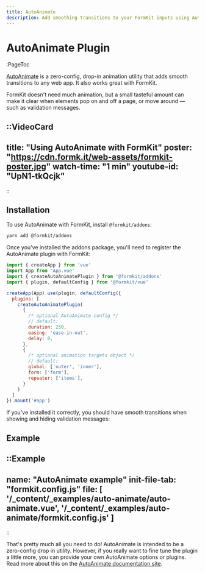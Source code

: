 ```yaml
---
title: AutoAnimate
description: Add smoothing transitions to your FormKit inputs using AutoAnimate.
---
```


# AutoAnimate Plugin

:PageToc

[AutoAnimate](https://auto-animate.formkit.com/) is a zero-config, drop-in animation utility that adds smooth transitions to any web app. It also works great with FormKit.

FormKit doesn't need much animation, but a small tasteful amount can make it clear when elements pop on and off a page, or move around — such as validation messages.

::VideoCard
---
title: "Using AutoAnimate with FormKit"
poster: "https://cdn.formk.it/web-assets/formkit-poster.jpg"
watch-time: "1 min"
youtube-id: "UpN1-tkQcjk"
---
::

## Installation

To use AutoAnimate with FormKit, install `@formkit/addons`:

```bash
yarn add @formkit/addons
```

Once you've installed the addons package, you'll need to register the AutoAnimate plugin with FormKit:

```js
import { createApp } from 'vue'
import App from 'App.vue'
import { createAutoAnimatePlugin } from '@formkit/addons'
import { plugin, defaultConfig } from '@formkit/vue'

createApp(App).use(plugin, defaultConfig({
  plugins: [
    createAutoAnimatePlugin(
      { 
        /* optional AutoAnimate config */
        // default:
        duration: 250,
        easing: 'ease-in-out',
        delay: 0,
      },
      { 
        /* optional animation targets object */
        // default:
        global: ['outer', 'inner'],
        form: ['form'],
        repeater: ['items'],
      }
    )
  ]
}).mount('#app')
```

If you've installed it correctly, you should have smooth transitions when showing and hiding validation messages:

## Example

::Example
---
name: "AutoAnimate example"
init-file-tab: "formkit.config.js"
file: [
'/\_content/_examples/auto-animate/auto-animate.vue',
'/\_content/_examples/auto-animate/formkit.config.js'
]
---
::

That's pretty much all you need to do! AutoAnimate is intended to be a zero-config drop in utility. However, if you really want to fine tune the plugin a little more, you can provide your own AutoAnimate options or plugins. Read more about this on the [AutoAnimate documentation site](https://auto-animate.formkit.com/#usage).
